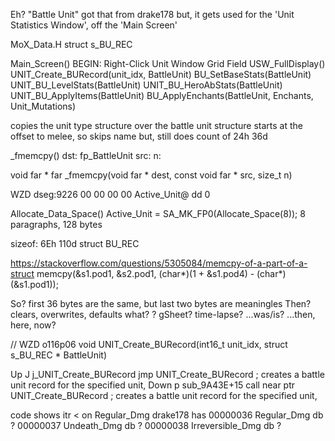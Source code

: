 


Eh? "Battle Unit"
got that from drake178
but, it gets used for the 'Unit Statistics Window', off the 'Main Screen'

MoX_Data.H
struct s_BU_REC







Main_Screen()
    BEGIN: Right-Click Unit Window Grid Field
        USW_FullDisplay()
            UNIT_Create_BURecord(unit_idx, BattleUnit)
                BU_SetBaseStats(BattleUnit)
                    UNIT_BU_LevelStats(BattleUnit)
                    UNIT_BU_HeroAbStats(BattleUnit)
                    UNIT_BU_ApplyItems(BattleUnit)
                    BU_ApplyEnchants(BattleUnit, Enchants, Unit_Mutations)







copies the unit type structure over the battle unit structure
starts at the offset to melee, so skips name
but, still does count of 24h 36d

_fmemcpy()
dst: fp_BattleUnit
src: 
n:

void far * far _fmemcpy(void far * dest, const void far * src, size_t n)



WZD dseg:9226 00 00 00 00                                     Active_Unit@ dd 0

Allocate_Data_Space()
    Active_Unit = SA_MK_FP0(Allocate_Space(8));
8 paragraphs, 128 bytes

sizeof: 6Eh  110d
struct BU_REC


https://stackoverflow.com/questions/5305084/memcpy-of-a-part-of-a-struct
memcpy(&s1.pod1, &s2.pod1, (char*)(1 + &s1.pod4) - (char*)(&s1.pod1));

So?
    first 36 bytes are the same, but last two bytes are meaningles
    Then?
        clears, overwrites, defaults what?
            ?
        gSheet?
            time-lapse?  ...was/is?  ...then, here, now?
        
        







// WZD o116p06
void UNIT_Create_BURecord(int16_t unit_idx, struct s_BU_REC * BattleUnit)

Up   J j_UNIT_Create_BURecord jmp     UNIT_Create_BURecord            ; creates a battle unit record for the specified unit,
Down p sub_9A43E+15           call    near ptr UNIT_Create_BURecord   ; creates a battle unit record for the specified unit,



code shows itr < on Regular_Dmg
drake178 has 
    00000036 Regular_Dmg db ?
    00000037 Undeath_Dmg db ?
    00000038 Irreversible_Dmg db ?

